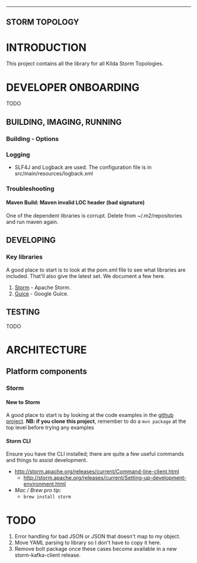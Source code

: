 ------
STORM TOPOLOGY
------

# INTRODUCTION

This project contains all the library for all Kilda Storm Topologies.

# DEVELOPER ONBOARDING

TODO

## BUILDING, IMAGING, RUNNING

### Building - Options

### Logging
- SLF4J and Logback are used. The configuration file is in src/main/resources/logback.xml

### Troubleshooting

#### Maven Build: Maven invalid LOC header (bad signature)
One of the dependent libraries is corrupt. Delete from ~/.m2/repositories and run maven again.

## DEVELOPING

### Key libraries

A good place to start is to look at the pom.xml file to see what libraries are included. 
That'll also give the latest set.  We document a few here.

1. [Storm](http://storm.apache.org/releases/1.0.2/index.html) - Apache Storm.
1. [Guice](http://curator.apache.org/getting-started.html) - Google Guice.


## TESTING

TODO

# ARCHITECTURE

## Platform components

### Storm

#### New to Storm

A good place to start is by looking at the code examples in the [github project](https://github.com/apache/storm/). 
__NB: if you clone this project__, remember to do a `mvn package` at the top level before trying any examples

#### Storm CLI

Ensure you have the CLI installed; there are quite a few useful commands and things to assist development.

- http://storm.apache.org/releases/current/Command-line-client.html
	- http://storm.apache.org/releases/current/Setting-up-development-environment.html
- _Mac / Brew pro tip:_
	- `brew install storm`

# TODO

1. Error handling for bad JSON or JSON that doesn't map to my object.
1. Move YAML parsing to library so I don't have to copy it here.
1. Remove bolt package once these cases become available in a new storm-kafka-client release.
